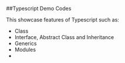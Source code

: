 ##Typescript Demo Codes

This showcase features of Typescript such as:
+ Class
+ Interface, Abstract Class and Inheritance
+ Generics
+ Modules
+ 